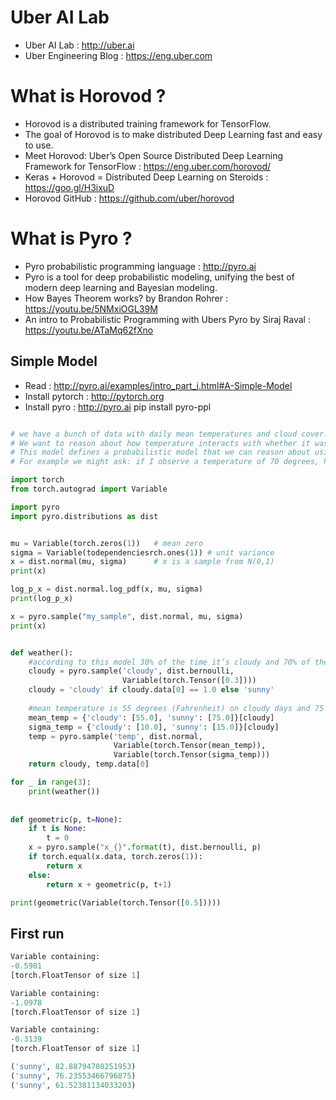 # Uber AI Lab 
* Uber AI Lab : http://uber.ai 
* Uber Engineering Blog : https://eng.uber.com

# What is Horovod ? 
* Horovod is a distributed training framework for TensorFlow. 
* The goal of Horovod is to make distributed Deep Learning fast and easy to use.
* Meet Horovod: Uber’s Open Source Distributed Deep Learning Framework for TensorFlow : https://eng.uber.com/horovod/
* Keras + Horovod = Distributed Deep Learning on Steroids : https://goo.gl/H3ixuD
* Horovod GitHub : https://github.com/uber/horovod

# What is Pyro ? 
* Pyro probabilistic programming language : http://pyro.ai
* Pyro is a tool for deep probabilistic modeling, unifying the best of modern deep learning and Bayesian modeling. 
* How Bayes Theorem works? by Brandon Rohrer : https://youtu.be/5NMxiOGL39M
* An intro to Probabilistic Programming with Ubers Pyro by Siraj Raval : https://youtu.be/ATaMq62fXno

## Simple Model 
* Read : http://pyro.ai/examples/intro_part_i.html#A-Simple-Model
* Install pytorch : http://pytorch.org
* Install pyro : http://pyro.ai  pip install pyro-ppl 

```python

# we have a bunch of data with daily mean temperatures and cloud cover.
# We want to reason about how temperature interacts with whether it was sunny or cloudy. 
# This model defines a probabilistic model that we can reason about using the techniques of probability theory. 
# For example we might ask: if I observe a temperature of 70 degrees, how likely is it to be cloudy? 

import torch
from torch.autograd import Variable

import pyro
import pyro.distributions as dist


mu = Variable(torch.zeros(1))   # mean zero
sigma = Variable(todependenciesrch.ones(1)) # unit variance
x = dist.normal(mu, sigma)      # x is a sample from N(0,1)
print(x)

log_p_x = dist.normal.log_pdf(x, mu, sigma)
print(log_p_x)

x = pyro.sample("my_sample", dist.normal, mu, sigma)
print(x)


def weather():
    #according to this model 30% of the time it’s cloudy and 70% of the time it’s sunny.
    cloudy = pyro.sample('cloudy', dist.bernoulli,
                         Variable(torch.Tensor([0.3])))
    cloudy = 'cloudy' if cloudy.data[0] == 1.0 else 'sunny'
    
    #mean temperature is 55 degrees (Fahrenheit) on cloudy days and 75 degrees on sunny days.
    mean_temp = {'cloudy': [55.0], 'sunny': [75.0]}[cloudy]
    sigma_temp = {'cloudy': [10.0], 'sunny': [15.0]}[cloudy]
    temp = pyro.sample('temp', dist.normal,
                       Variable(torch.Tensor(mean_temp)),
                       Variable(torch.Tensor(sigma_temp)))
    return cloudy, temp.data[0]

for _ in range(3):
    print(weather())
    
    
def geometric(p, t=None):
    if t is None:
        t = 0
    x = pyro.sample("x_{}".format(t), dist.bernoulli, p)
    if torch.equal(x.data, torch.zeros(1)):
        return x
    else:
        return x + geometric(p, t+1)

print(geometric(Variable(torch.Tensor([0.5]))))

```

## First run 

```python
Variable containing:
-0.5981
[torch.FloatTensor of size 1]

Variable containing:
-1.0978
[torch.FloatTensor of size 1]

Variable containing:
-0.3139
[torch.FloatTensor of size 1]

('sunny', 82.88794708251953)
('sunny', 76.23553466796875)
('sunny', 61.52381134033203)

```




